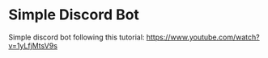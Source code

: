 # Simple Discord Bot
 Simple discord bot following this tutorial: https://www.youtube.com/watch?v=1yLfjMtsV9s
 
